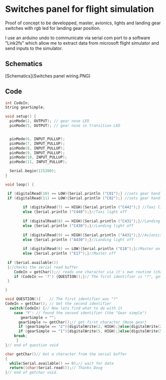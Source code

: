 # Switches panel for flight simulation
Proof of concept to be developped, master, avionics, lights and landing gear switches with rgb led for landing gear position.

I use an arduino undo to communicate via serial com port to a software "Link2fs" which allow me to extract data from microsoft flight simulator and send inputs to the simulator. 


## Schematics

[Schematics](Switches panel wiring.PNG)

## Code

```C++
int CodeIn;
String gearSimple;

void setup() {
  pinMode(2, OUTPUT); // gear nose LED
  pinMode(5, OUTPUT); // gear nose in transition LED


  pinMode(6, INPUT_PULLUP);
  pinMode(7, INPUT_PULLUP);
  pinMode(8, INPUT_PULLUP);
  pinMode(9, INPUT_PULLUP);
  pinMode(10, INPUT_PULLUP);
  pinMode(11, INPUT_PULLUP);

  Serial.begin(115200);
}

void loop() {

 if (digitalRead(10) == LOW){Serial.println ("C01");} //sets gear handle up
 if (digitalRead(11) == LOW){Serial.println ("C02");} //sets gear handle down
        
        if (digitalRead(7) == HIGH){Serial.println ("C441");} //Taxi light on
        else {Serial.println ("C440");}//Taxi light off
        
        if (digitalRead(8) == HIGH){Serial.println ("C431");}//Landing light on
        else {Serial.println ("C430");}//Landing light off
        
        if (digitalRead(9) == HIGH){Serial.println ("A431");}//Avionics on
        else {Serial.println ("A430");}//Landing light off
        
        if (digitalRead(6) == LOW){Serial.println ("E18");}//Master on
        else {Serial.println ("E17");}//Master off
  
 if (Serial.available())
 {//checks the serial read buffer
    CodeIn = getChar();// reads one charactor via it's own routine (char getChar)
    if (CodeIn == '?') {QUESTION();}// The first identifier is "?", goto QUESTION void
 }

}

void QUESTION(){    // The first identifier was "?"
CodeIn = getChar(); // Get the second identifier
  switch(CodeIn) {// Now lets find what to do with it
    case 'Y': // found the second identifier (the "Gear simple")
       gearSimple = "";
      gearSimple += getChar();// get first charactor (Nose gear)
      if (gearSimple == "2"){digitalWrite(2, HIGH);}else{digitalWrite(2, LOW);}
      if (gearSimple == "1"){digitalWrite(5, HIGH);}else{digitalWrite(5, LOW);}
    break;
     }
}// end of question void

char getChar()// Get a character from the serial buffer
{
  while(Serial.available() == 0);// wait for data
  return((char)Serial.read());// Thanks Doug
}// end of getchar void. 

```
